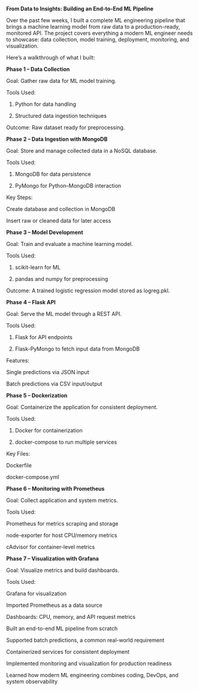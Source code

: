 **From Data to Insights: Building an End-to-End ML Pipeline**

Over the past few weeks, I built a complete ML engineering pipeline that brings a machine learning model from raw data to a production-ready, monitored API. The project covers everything a modern ML engineer needs to showcase: data collection, model training, deployment, monitoring, and visualization.

Here’s a walkthrough of what I built:

**Phase 1 – Data Collection**

Goal: Gather raw data for ML model training.

Tools Used:

1. Python for data handling

2. Structured data ingestion techniques

Outcome: Raw dataset ready for preprocessing.

**Phase 2 – Data Ingestion with MongoDB**

Goal: Store and manage collected data in a NoSQL database.

Tools Used:

1. MongoDB for data persistence

2. PyMongo for Python–MongoDB interaction

Key Steps:

Create database and collection in MongoDB

Insert raw or cleaned data for later access

**Phase 3 – Model Development**

Goal: Train and evaluate a machine learning model.

Tools Used:

1. scikit-learn for ML

2. pandas and numpy for preprocessing

Outcome: A trained logistic regression model stored as logreg.pkl.

**Phase 4 – Flask API**

Goal: Serve the ML model through a REST API.

Tools Used:

1. Flask for API endpoints

2. Flask-PyMongo to fetch input data from MongoDB

Features:

Single predictions via JSON input

Batch predictions via CSV input/output

**Phase 5 – Dockerization**

Goal: Containerize the application for consistent deployment.

Tools Used:

1. Docker for containerization

2. docker-compose to run multiple services

Key Files:

Dockerfile

docker-compose.yml

**Phase 6 – Monitoring with Prometheus**

Goal: Collect application and system metrics.

Tools Used:

Prometheus for metrics scraping and storage

node-exporter for host CPU/memory metrics

cAdvisor for container-level metrics

**Phase 7 – Visualization with Grafana**

Goal: Visualize metrics and build dashboards.

Tools Used:

Grafana for visualization

Imported Prometheus as a data source

Dashboards: CPU, memory, and API request metrics

Built an end-to-end ML pipeline from scratch

Supported batch predictions, a common real-world requirement

Containerized services for consistent deployment

Implemented monitoring and visualization for production readiness

Learned how modern ML engineering combines coding, DevOps, and system observability
